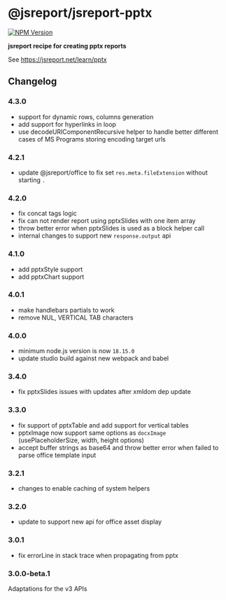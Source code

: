 # @jsreport/jsreport-pptx
[![NPM Version](http://img.shields.io/npm/v/@jsreport/jsreport-pptx.svg?style=flat-square)](https://npmjs.com/package/@jsreport/jsreport-pptx)

**jsreport recipe for creating pptx reports**

See https://jsreport.net/learn/pptx

## Changelog

### 4.3.0

- support for dynamic rows, columns generation
- add support for hyperlinks in loop
- use decodeURIComponentRecursive helper to handle better different cases of MS Programs storing encoding target urls

### 4.2.1

- update @jsreport/office to fix set `res.meta.fileExtension` without starting `.`

### 4.2.0

- fix concat tags logic
- fix can not render report using pptxSlides with one item array
- throw better error when pptxSlides is used as a block helper call
- internal changes to support new `response.output` api

### 4.1.0

- add pptxStyle support
- add pptxChart support

### 4.0.1

- make handlebars partials to work
- remove NUL, VERTICAL TAB characters

### 4.0.0

- minimum node.js version is now `18.15.0`
- update studio build against new webpack and babel

### 3.4.0

- fix pptxSlides issues with updates after xmldom dep update

### 3.3.0

- fix support of pptxTable and add support for vertical tables
- pptxImage now support same options as `docxImage` (usePlaceholderSize, width, height options)
- accept buffer strings as base64 and throw better error when failed to parse office template input

### 3.2.1

- changes to enable caching of system helpers

### 3.2.0

- update to support new api for office asset display

### 3.0.1

- fix errorLine in stack trace when propagating from pptx

### 3.0.0-beta.1

Adaptations for the v3 APIs
